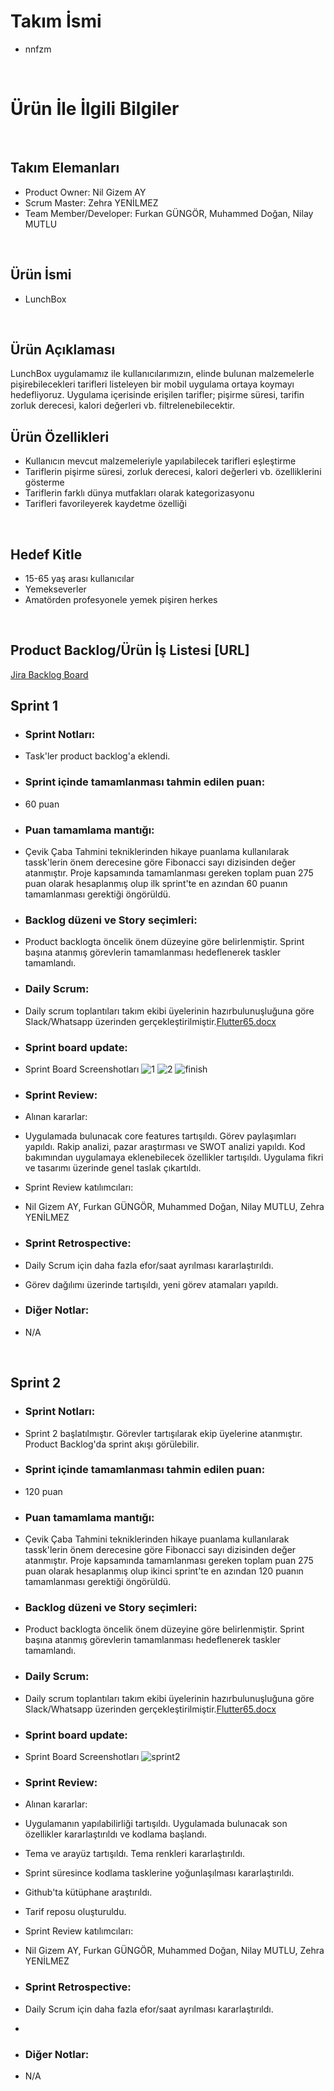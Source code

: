 # Takım İsmi
- nnfzm
<br />

# Ürün İle İlgili Bilgiler
<br />

## Takım Elemanları
- Product Owner: Nil Gizem AY
- Scrum Master: Zehra YENİLMEZ
- Team Member/Developer: Furkan GÜNGÖR, Muhammed Doğan, Nilay MUTLU
<br />

## Ürün İsmi
- LunchBox
<br />

## Ürün Açıklaması
LunchBox uygulamamız ile kullanıcılarımızın, elinde bulunan malzemelerle pişirebilecekleri tarifleri listeleyen bir mobil uygulama ortaya koymayı hedefliyoruz. Uygulama içerisinde erişilen tarifler; pişirme süresi, tarifin zorluk derecesi, kalori değerleri vb. filtrelenebilecektir. 
<br />

## Ürün Özellikleri
- Kullanıcın mevcut malzemeleriyle yapılabilecek tarifleri eşleştirme
- Tariflerin pişirme süresi, zorluk derecesi, kalori değerleri vb. özelliklerini gösterme
- Tariflerin farklı dünya mutfakları olarak kategorizasyonu
- Tarifleri favorileyerek kaydetme özelliği
<br />

## Hedef Kitle
- 15-65 yaş arası kullanıcılar
- Yemekseverler
- Amatörden profesyonele yemek pişiren herkes
<br />

## Product Backlog/Ürün İş Listesi [URL]
[Jira Backlog Board](https://akademi65.atlassian.net/jira/software/projects/LUN/boards/2/backlog)
<br />

## Sprint 1
- ### Sprint Notları: 
- Task'ler product backlog'a eklendi. 
- ### Sprint içinde tamamlanması tahmin edilen puan: 
- 60 puan
- ### Puan tamamlama mantığı: 
- Çevik Çaba Tahmini tekniklerinden hikaye puanlama kullanılarak tassk'lerin önem derecesine göre Fibonacci sayı dizisinden değer atanmıştır. Proje kapsamında tamamlanması gereken toplam puan 275 puan olarak hesaplanmış olup ilk sprint'te en azından 60 puanın tamamlanması gerektiği öngörüldü.
- ### Backlog düzeni ve Story seçimleri: 
- Product backlogta öncelik önem düzeyine göre belirlenmiştir. Sprint başına atanmış görevlerin tamamlanması hedeflenerek taskler tamamlandı.

- ### Daily Scrum: 
- Daily scrum toplantıları takım ekibi üyelerinin hazırbulunuşluğuna göre Slack/Whatsapp üzerinden gerçekleştirilmiştir.[Flutter65.docx](https://github.com/Flutter65/nnfzm/files/8654311/Flutter65.docx)


- ### Sprint board update: 
- Sprint Board Screenshotları
![1](https://user-images.githubusercontent.com/105171536/167478808-9d12c0b6-a58e-4b76-9a90-b0ae16425de1.PNG)
![2](https://user-images.githubusercontent.com/105171536/167478824-5ee1ca5b-2c7d-4ca1-85ca-ec709cbf98df.PNG)
![finish](https://user-images.githubusercontent.com/105171536/167478859-a7c69394-3386-4c48-98ba-267e62dae8e4.PNG)

- ### Sprint Review: 
- Alınan kararlar: 
- Uygulamada bulunacak core features tartışıldı. Görev paylaşımları yapıldı. Rakip analizi, pazar araştırması ve SWOT analizi yapıldı. Kod bakımından uygulamaya eklenebilecek özellikler tartışıldı. Uygulama fikri ve tasarımı üzerinde genel taslak çıkartıldı.
- Sprint Review katılımcıları: 
- Nil Gizem AY, Furkan GÜNGÖR, Muhammed Doğan, Nilay MUTLU, Zehra YENİLMEZ

- ### Sprint Retrospective:
- Daily Scrum için daha fazla efor/saat ayrılması kararlaştırıldı.
- Görev dağılımı üzerinde tartışıldı, yeni görev atamaları yapıldı.

- ### Diğer Notlar:
- N/A

<br />

## Sprint 2
- ### Sprint Notları: 
- Sprint 2 başlatılmıştır. Görevler tartışılarak ekip üyelerine atanmıştır. Product Backlog'da sprint akışı görülebilir.
- ### Sprint içinde tamamlanması tahmin edilen puan: 
-  120 puan
- ### Puan tamamlama mantığı: 
- Çevik Çaba Tahmini tekniklerinden hikaye puanlama kullanılarak tassk'lerin önem derecesine göre Fibonacci sayı dizisinden değer atanmıştır. Proje kapsamında tamamlanması gereken toplam puan 275 puan olarak hesaplanmış olup ikinci sprint'te en azından 120 puanın tamamlanması gerektiği öngörüldü.
- ### Backlog düzeni ve Story seçimleri: 
- Product backlogta öncelik önem düzeyine göre belirlenmiştir. Sprint başına atanmış görevlerin tamamlanması hedeflenerek taskler tamamlandı.

- ### Daily Scrum: 
- Daily scrum toplantıları takım ekibi üyelerinin hazırbulunuşluğuna göre Slack/Whatsapp üzerinden gerçekleştirilmiştir.[Flutter65.docx](https://github.com/Flutter65/nnfzm/files/8750163/Sprint-2.docx)


- ### Sprint board update: 
- Sprint Board Screenshotları
![sprint2](https://user-images.githubusercontent.com/105171536/169712995-02561790-bf5f-41c5-a5fb-a9942065b55a.PNG)

- ### Sprint Review: 
- Alınan kararlar: 
- Uygulamanın yapılabilirliği tartışıldı. Uygulamada bulunacak son özellikler kararlaştırıldı ve kodlama başlandı.
- Tema ve arayüz tartışıldı. Tema renkleri kararlaştırıldı.
- Sprint süresince kodlama tasklerine yoğunlaşılması kararlaştırıldı. 
- Github'ta kütüphane araştırıldı.
- Tarif reposu oluşturuldu. 

- Sprint Review katılımcıları: 
- Nil Gizem AY, Furkan GÜNGÖR, Muhammed Doğan, Nilay MUTLU, Zehra YENİLMEZ

- ### Sprint Retrospective:
- Daily Scrum için daha fazla efor/saat ayrılması kararlaştırıldı.
- 

- ### Diğer Notlar:
- N/A

<br />



